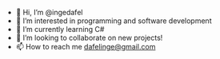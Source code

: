- 👋 Hi, I’m @ingedafel
- 👀 I’m interested in programming and software development
- 🌱 I’m currently learning C#
- 💞️ I’m looking to collaborate on new projects!
- 📫 How to reach me dafelinge@gmail.com

<!---
ingedafel/ingedafel is a ✨ special ✨ repository because its `README.md` (this file) appears on your GitHub profile.
You can click the Preview link to take a look at your changes.
--->
